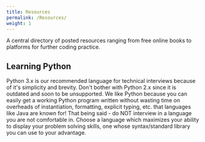 ```yaml
---
title: Resources
permalink: /Resources/
weight: 1
---
```


A central directory of posted resources ranging from free online books to platforms for further coding practice.

## Learning Python
Python 3.x is our recommended language for technical interviews because of it's simplicity and brevity. Don't bother with Python 2.x since it is outdated and soon to be unsupported. 
We like Python because you can easily get a working Python program written without wasting time on overheads of instantiation, formatting, explicit typing, etc. that languages like Java are known for!
That being said - do NOT interview in a language you are not comfortable in. Choose a language which maximizes your ability to display your problem solving skills, one whose syntax/standard library you can use to your advantage.

